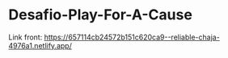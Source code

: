 # Desafio-Play-For-A-Cause

Link front: https://657114cb24572b151c620ca9--reliable-chaja-4976a1.netlify.app/
